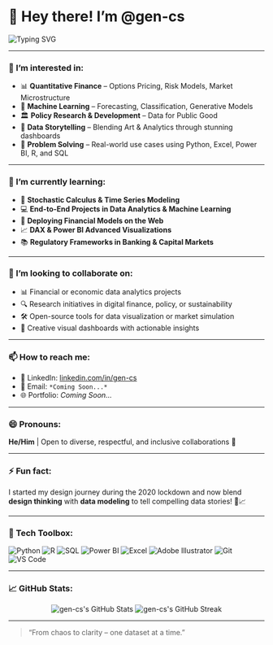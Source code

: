 # 👋 Hey there! I’m @gen-cs

<img src="https://readme-typing-svg.herokuapp.com?font=Fira+Code&duration=2500&pause=1000&center=true&vCenter=true&width=435&lines=Data+Nerd+%7C+Quant+Explorer;Finance+with+Python+%26+PowerBI;Design+to+Data%2C+Creativity+to+Code" alt="Typing SVG" />

---

### 👀 I’m interested in:
- 📊 **Quantitative Finance** – Options Pricing, Risk Models, Market Microstructure  
- 🧠 **Machine Learning** – Forecasting, Classification, Generative Models  
- 🏛️ **Policy Research & Development** – Data for Public Good  
- 🎨 **Data Storytelling** – Blending Art & Analytics through stunning dashboards  
- 🧩 **Problem Solving** – Real-world use cases using Python, Excel, Power BI, R, and SQL

---

### 🌱 I’m currently learning:
- 📘 **Stochastic Calculus & Time Series Modeling**
- 💻 **End-to-End Projects in Data Analytics & Machine Learning**
- 🚀 **Deploying Financial Models on the Web**
- 📈 **DAX & Power BI Advanced Visualizations**
- 📚 **Regulatory Frameworks in Banking & Capital Markets**

---

### 💞️ I’m looking to collaborate on:
- 📊 Financial or economic data analytics projects  
- 🔍 Research initiatives in digital finance, policy, or sustainability  
- 🛠️ Open-source tools for data visualization or market simulation  
- 🎨 Creative visual dashboards with actionable insights  

---

### 📫 How to reach me:
- 💼 LinkedIn: [linkedin.com/in/gen-cs](https://linkedin.com/in/chandhrasekaran-baskar-2b766918b)
- 📧 Email: `*Coming Soon...*`  
- 🌐 Portfolio: *Coming Soon...*

---

### 😄 Pronouns:
**He/Him** | Open to diverse, respectful, and inclusive collaborations 🌈

---

### ⚡ Fun fact:
I started my design journey during the 2020 lockdown and now blend **design thinking** with **data modeling** to tell compelling data stories! 🎨📈

---

### 📌 Tech Toolbox:

![Python](https://img.shields.io/badge/Python-3776AB?style=flat-square&logo=python&logoColor=white)
![R](https://img.shields.io/badge/R-276DC3?style=flat-square&logo=r&logoColor=white)
![SQL](https://img.shields.io/badge/SQL-4479A1?style=flat-square&logo=postgresql&logoColor=white)
![Power BI](https://img.shields.io/badge/PowerBI-F2C811?style=flat-square&logo=powerbi&logoColor=black)
![Excel](https://img.shields.io/badge/Excel-217346?style=flat-square&logo=microsoft-excel&logoColor=white)
![Adobe Illustrator](https://img.shields.io/badge/Illustrator-FF9A00?style=flat-square&logo=adobeillustrator&logoColor=white)
![Git](https://img.shields.io/badge/Git-F05032?style=flat-square&logo=git&logoColor=white)
![VS Code](https://img.shields.io/badge/VS--Code-007ACC?style=flat-square&logo=visual-studio-code&logoColor=white)

---

### 📈 GitHub Stats:

<p align="center">
  <img src="https://github-readme-stats.vercel.app/api?username=gen-cs&show_icons=true&theme=radical&hide_border=true" alt="gen-cs's GitHub Stats" />
  <img src="https://github-readme-streak-stats.herokuapp.com/?user=gen-cs&theme=radical&hide_border=true" alt="gen-cs's GitHub Streak" />
</p>

---

> “From chaos to clarity – one dataset at a time.”

